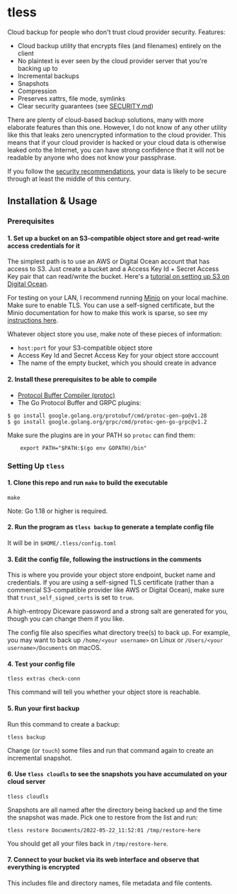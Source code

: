 # tless

Cloud backup for people who don't trust cloud provider security.  Features:

 - Cloud backup utility that encrypts files (and filenames) entirely on the client
 - No plaintext is ever seen by the cloud provider server that you're backing up to
 - Incremental backups
 - Snapshots
 - Compression
 - Preserves xattrs, file mode, symlinks
 - Clear security guarantees (see [SECURITY.md](docs/SECURITY.md))

There are plenty of cloud-based backup solutions, many with more elaborate features than this one.  However, I do not know of any other utility like this that leaks zero unencrypted information to the cloud provider.  This means that if your cloud provider is hacked or your cloud data is otherwise leaked onto the Internet, you can have strong confidence that it will not be readable by anyone who does not know your passphrase.  

If you follow the [security recommendations](docs/SECURITY.md), your data is likely to be secure through at least the middle of this century.

## Installation & Usage

### Prerequisites

#### 1.  Set up a bucket on an S3-compatible object store and get read-write access credentials for it

The simplest path is to use an AWS or Digital Ocean account that has access to S3.  Just create a bucket and a Access Key Id + Secret Access Key pair that can read/write the bucket.  Here's a [tutorial on setting up S3 on Digital Ocean](docs/DO-S3-TUTORIAL.md).

For testing on your LAN, I recommend running [Minio](https://docs.min.io/docs/minio-quickstart-guide.html) on your local machine.  Make sure to enable TLS.  You can use a self-signed certificate, but the Minio documentation for how to make this work is sparse, so see my [instructions here](docs/MINIO-TLS.md).

Whatever object store you use, make note of these pieces of information:

 - `host:port` for your S3-compatible object store
 - Access Key Id and Secret Access Key for your object store acccount
 - The name of the empty bucket, which you should create in advance
 
#### 2.  Install these prerequisites to be able to compile

 - [Protocol Buffer Compiler (protoc)](https://grpc.io/docs/protoc-installation/)
 - The Go Protocol Buffer and GRPC plugins:

```
$ go install google.golang.org/protobuf/cmd/protoc-gen-go@v1.28
$ go install google.golang.org/grpc/cmd/protoc-gen-go-grpc@v1.2
```

Make sure the plugins are in your PATH so `protoc` can find them:

```
    export PATH="$PATH:$(go env GOPATH)/bin"
```

### Setting Up `tless`

#### 1.  Clone this repo and run `make` to build the executable

```
make
```

Note: Go 1.18 or higher is required.

#### 2.  Run the program as `tless backup` to generate a template config file

It will be in `$HOME/.tless/config.toml`

#### 3.  Edit the config file, following the instructions in the comments

This is where you provide your object store endpoint, bucket name and credentials.  If you are using a self-signed TLS certificate (rather than a commercial S3-compatible provider like AWS or Digital Ocean), make sure that `trust_self_signed_certs` is set to `true`.

A high-entropy Diceware password and a strong salt are generated for you, though you can change them if you like.  

The config file also specifies what directory tree(s) to back up.  For example, you may want to back up `/home/<your username>` on Linux or `/Users/<your username>/Documents` on macOS.

####  4.  Test your config file 

```
tless extras check-conn
``` 

This command will tell you whether your object store is reachable.

####  5.  Run your first backup

Run this command to create a backup:

```
tless backup
```

Change (or `touch`) some files and run that command again to create an incremental snapshot.

#### 6.  Use `tless cloudls` to see the snapshots you have accumulated on your cloud server

```
tless cloudls
```

Snapshots are all named after the directory being backed up and the time the snapshot was made.  Pick one to restore from the list and run:

```
tless restore Documents/2022-05-22_11:52:01 /tmp/restore-here
```

You should get all your files back in `/tmp/restore-here`.

#### 7.  Connect to your bucket via its web interface and observe that everything is encrypted

This includes file and directory names, file metadata and file contents.
